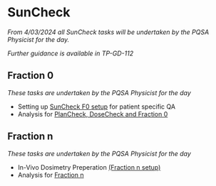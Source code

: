 # SunCheck

_From 4/03/2024 all SunCheck tasks will be undertaken by the PQSA Physicist for the day._

_Further guidance is available in TP-GD-112_

## Fraction 0

_These tasks are undertaken by the PQSA Physicist for the day_

- Setting up [SunCheck F0 setup](./SunCheck%20F0%20setup.md) for patient specific QA
- Analysis for [PlanCheck, DoseCheck and Fraction 0](./SunCheckAnalysis.md)


## Fraction n

_These tasks are undertaken by the PQSA Physicist for the day_

- In-Vivo Dosimetry Preperation [(Fraction n setup)](./SunCheck_Fraction_n_setup.md)
- Analysis for [Fraction n](./fraction_n_analysis.md)
